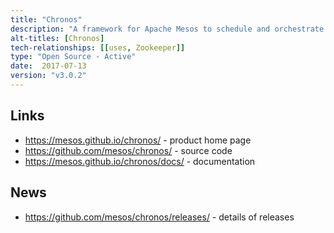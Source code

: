 ```yaml
---
title: "Chronos"
description: "A framework for Apache Mesos to schedule and orchestrate jobs to periodically run at fixed times, dates or intervals in a clustered environment. Leverages Mesos for resource allocation and isolation and provides a REST API and web interface for job definition and job management. Reoccurring jobs are defined using ISO8601 repeating interval notation and may also be triggered by the completion of other jobs to create dependency based jobs. Uses Zookeeper for state management and typically deployed as a service under Marathon for high-availability. Supports writing and exporting of job metrics to various systems for further analysis and notifications to various endpoints such as email and chat messaging systems. Originally created at AirBnB and written in Scala, opened sourced in March 2013 under the Apache 2.0 license, hosted under the Apache Mesos Community Projects group-owned repositories on GitHub."
alt-titles: [Chronos]
tech-relationships: [[uses, Zookeeper]]
type: "Open Source - Active"
date:  2017-07-13
version: "v3.0.2"
---
```

## Links

* <https://mesos.github.io/chronos/> - product home page
* <https://github.com/mesos/chronos/> - source code
* <https://mesos.github.io/chronos/docs/> - documentation

## News

* <https://github.com/mesos/chronos/releases/> - details of releases
